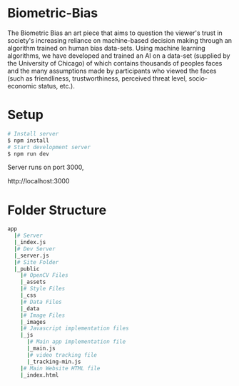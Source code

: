 # Biometric-Bias
The Biometric Bias an art piece that aims to question the viewer's trust in society's increasing reliance on machine-based decision making through an algorithm trained on human bias data-sets. Using machine learning algorithms, we have developed and trained an AI on a data-set (supplied by the University of Chicago) of which contains thousands of peoples faces and the many assumptions made by participants who viewed the faces (such as friendliness, trustworthiness, perceived threat level, socio-economic status, etc.).

# Setup

```bash
# Install server
$ npm install
# Start development server
$ npm run dev
```
Server runs on port 3000,

http://localhost:3000

# Folder Structure
```bash
app
  |# Server
  |_index.js
  |# Dev Server
  |_server.js
  |# Site Folder
  |_public
    |# OpenCV Files
    |_assets
    |# Style Files
    |_css
    |# Data Files
    |_data
    |# Image Files
    |_images
    |# Javascript implementation files
    |_js
      |# Main app implementation file
      |_main.js
      |# video tracking file
      |_tracking-min.js
    |# Main Website HTML file
    |_index.html
```
